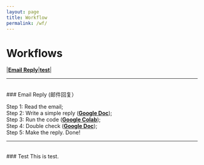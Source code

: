 ```yaml
---
layout: page
title: Workflow
permalink: /wf/
---
```


# Workflows

|[**Email Reply**](#er)|[**test**](#test)|

---
<br />
### <a name="er"></a>Email Reply (邮件回复）

Step 1: Read the email;  
Step 2: Write a simple reply ([**Google Doc**](https://docs.google.com/document/d/14pWFzK0tNuhOykekm_6KzgbIZQ8OmoptAT4KyquruPU/edit));  
Step 3: Run the code ([**Google Colab**](https://colab.research.google.com/drive/1uzTdyh9QuvvHfx2NfmB66bIMeUPMO4DA?authuser=0#scrollTo=gEm5eVJUyAIZ));  
Step 4: Double check ([**Google Doc**](https://docs.google.com/document/d/1eN3nFLKqjgV2DkpUMAtRFxIpQzss1PGdYjmT0GumpJQ/edit));  
Step 5: Make the reply. Done!

---
<br />
### <a name="test"></a>Test
This is test.
